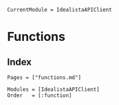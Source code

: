 ```@meta
CurrentModule = IdealistaAPIClient
```

# Functions

## Index
```@index
Pages = ["functions.md"]
```

```@autodocs
Modules = [IdealistaAPIClient]
Order   = [:function]
```
